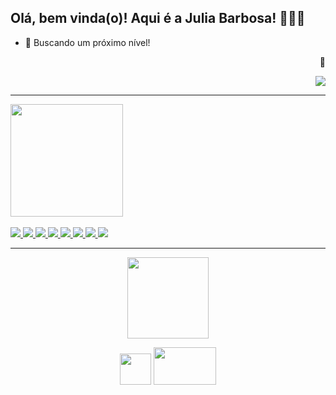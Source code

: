 ## Olá, bem vinda(o)! Aqui é a Julia Barbosa! 💁🏾‍♀️


- 🚀 Buscando um próximo nível! 
<div>
  <p align="right"> 👀 </p>
  <p align="right">   <img alingn="center" src="https://profile-counter.glitch.me/SeuPerfildoGitHub/count.svg" /></p>
</div>
<hr>
<div>
  <a href="https://github.com/jsilvabarb">     
  <img height="180em" src="https://github-readme-stats.vercel.app/api?username=jsilvabarb&theme=jolly&show_icons=true"></img>
</div>
<br>
<div>
    <img src="https://img.shields.io/badge/JavaScript-F7DF1E?style=for-the-badge&logo=javascript&logoColor=black"></img>
    <img src="https://img.shields.io/badge/Node.js-43853D?style=for-the-badge&logo=node.js&logoColor=white"></img>
    <img src="https://img.shields.io/badge/HTML5-E34F26?style=for-the-badge&logo=html5&logoColor=white"></img>
    <img src="https://img.shields.io/badge/CSS3-1572B6?style=for-the-badge&logo=css3&logoColor=white"></img>
    <img src="https://img.shields.io/badge/Python-14354C?style=for-the-badge&logo=python&logoColor=white"></img>
    <img src="https://img.shields.io/badge/C-00599C?style=for-the-badge&logo=c&logoColor=white"></img>
    <img src="https://img.shields.io/badge/Java-ED8B00?style=for-the-badge&logo=java&logoColor=white"></img>
    <img src="https://img.shields.io/badge/PHP-777BB4?style=for-the-badge&logo=php&logoColor=white"></img>   
</div>
<div>
  <hr>
  <p align="center"><img src="https://i.picasion.com/pic91/027215eee1c494d5ca673325c9ffeef4.gif" width="130px" height="130px"></img> </p>
  <div>
    <p align="center">
      <a href="https://www.instagram.com/jsilvabarb/?hl=pt-br"><img width="50px" height="50px"    src="https://upload.wikimedia.org/wikipedia/commons/e/e7/Instagram_logo_2016.svg"></img></a>
        <a href="https://www.linkedin.com/in/julia-barbosa-795545171/"><img width="100px" height="60px"        src="https://upload.wikimedia.org/wikipedia/commons/0/01/LinkedIn_Logo.svg"></img></a>      
    </p>
  </div>
</div>
